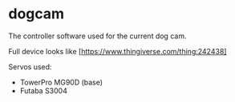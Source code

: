 # dogcam

The controller software used for the current dog cam.

Full device looks like [https://www.thingiverse.com/thing:242438]

Servos used:

*  TowerPro MG90D (base)
*  Futaba S3004
